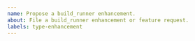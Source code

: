 ```yaml
---
name: Propose a build_runner enhancement.
about: File a build_runner enhancement or feature request.
labels: type-enhancement
---
```

